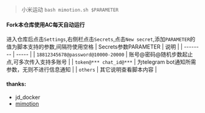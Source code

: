 > 小米运动 `bash mimotion.sh $PARAMETER`  

####  Fork本仓库使用AC每天自动运行
进入仓库后点击`Settings`,右侧栏点击`Secrets`,点击`New secret`,添加`PARAMETER`的值为脚本支持的参数,间隔符使用空格
| Secrets参数PARAMETER | 说明 |
| -------- | ----- |
| `18812345678@password@10000-20000` | 账号@密码@随机步数起止点,可多次传入支持多账号 |
| `token@*** chat_id@***` | 为telegram bot通知所需参数，无则不进行信息通知 |
| `others` | 其它说明查看脚本内容 |

#### thanks:  
* jd_docker
* [mimotion](https://github.com/Squaregentleman/mimotion)